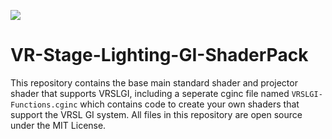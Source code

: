 ![](https://imgur.com/m4Ug239.png)

# VR-Stage-Lighting-GI-ShaderPack
This repository contains the base main standard shader and projector shader that supports VRSLGI, including a seperate cginc file named `VRSLGI-Functions.cginc` which contains code to create your own shaders that support the VRSL GI system. All files in this repository are open source under the MIT License.
